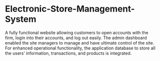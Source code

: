 # Electronic-Store-Management-System

 A fully functional website allowing customers to open accounts with the firm, login into their accounts, and log out easily. The admin dashboard enabled the site managers to manage and have ultimate control of the site. For enhanced operational functionality, the application database to store all the users’ information, transactions, and products is integrated.
